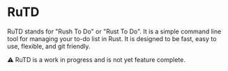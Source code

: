 # RuTD

RuTD stands for "Rush To Do" or "Rust To Do". It is a simple command line tool for managing your to-do list in Rust. It is designed to be fast, easy to use, flexible, and git friendly.

⚠️ RuTD is a work in progress and is not yet feature complete.
